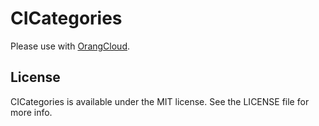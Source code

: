 # CICategories
Please use with [OrangCloud](https://orang.cloud/).



## License

CICategories is available under the MIT license. See the LICENSE file for more info.
